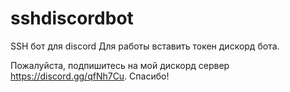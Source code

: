 # sshdiscordbot
SSH бот для discord
Для работы вставить токен дискорд бота.

Пожалуйста, подпишитесь на мой дискорд сервер https://discord.gg/qfNh7Cu. Спасибо!
